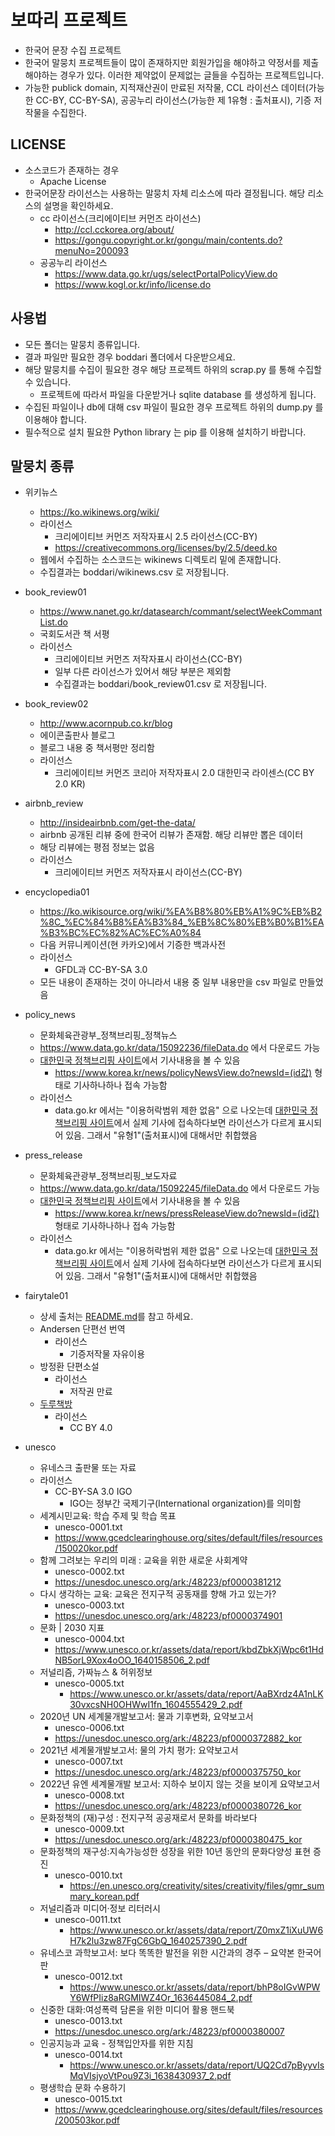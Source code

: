 # 보따리 프로젝트
* 한국어 문장 수집 프로젝트
* 한국어 말뭉치 프로젝트들이 많이 존재하지만 회원가입을 해야하고 약정서를 제출해야하는 경우가 있다.
 이러한 제약없이 문제없는 글들을 수집하는 프로젝트입니다. 
* 가능한 publick domain, 지적재산권이 만료된 저작물, CCL 라이선스 데이터(가능한 CC-BY, CC-BY-SA),  공공누리 라이선스(가능한 제 1유형 : 출처표시), 기증 저작물을 수집한다.


## LICENSE
* 소스코드가 존재하는 경우 
  * Apache License
* 한국어문장 라이선스는 사용하는 말뭉치 자체 리소스에 따라 결정됩니다. 해당 리소스의 설명을 확인하세요.
  * cc 라이선스(크리에이티브 커먼즈 라이선스)
    * http://ccl.cckorea.org/about/
    * https://gongu.copyright.or.kr/gongu/main/contents.do?menuNo=200093
  * 공공누리 라이선스
    * https://www.data.go.kr/ugs/selectPortalPolicyView.do
    * https://www.kogl.or.kr/info/license.do

## 사용법
* 모든 폴더는 말뭉치 종류입니다. 
* 결과 파일만 필요한 경우 boddari 폴더에서 다운받으세요.
* 해당 말뭉치를 수집이 필요한 경우 해당 프로젝트 하위의 scrap.py 를 통해 수집할 수 있습니다.
  * 프로젝트에 따라서 파일을 다운받거나 sqlite database 를 생성하게 됩니다.
* 수집된 파일이나 db에 대해 csv 파일이 필요한 경우 프로젝트 하위의 dump.py 를 이용해야 합니다.
* 필수적으로 설치 필요한 Python library 는 pip 를 이용해 설치하기 바랍니다. 

## 말뭉치 종류
* 위키뉴스
  * https://ko.wikinews.org/wiki/
  * 라이선스
    * 크리에이티브 커먼즈 저작자표시 2.5 라이선스(CC-BY)
    * https://creativecommons.org/licenses/by/2.5/deed.ko
  * 웹에서 수집하는 소스코드는 wikinews 디렉토리 밑에 존재합니다.
  * 수집결과는 boddari/wikinews.csv 로 저장됩니다.

* book_review01
  * https://www.nanet.go.kr/datasearch/commant/selectWeekCommantList.do
  * 국회도서관 책 서평
  * 라이선스
    * 크리에이티브 커먼즈 저작자표시 라이선스(CC-BY)
    * 일부 다른 라이선스가 있어서 해당 부분은 제외함
    * 수집결과는 boddari/book_review01.csv 로 저장됩니다.
* book_review02
  * http://www.acornpub.co.kr/blog
  * 에이콘출판사 블로그
  * 블로그 내용 중 책서평만 정리함
  * 라이선스
    *  크리에이티브 커먼즈 코리아 저작자표시 2.0 대한민국 라이센스(CC BY 2.0 KR)

* airbnb_review
  * http://insideairbnb.com/get-the-data/
  * airbnb 공개된 리뷰 중에 한국어 리뷰가 존재함. 해당 리뷰만 뽑은 데이터
  * 해당 리뷰에는 평점 정보는 없음
  * 라이선스
    * 크리에이티브 커먼즈 저작자표시 라이선스(CC-BY)

* encyclopedia01
  * https://ko.wikisource.org/wiki/%EA%B8%80%EB%A1%9C%EB%B2%8C_%EC%84%B8%EA%B3%84_%EB%8C%80%EB%B0%B1%EA%B3%BC%EC%82%AC%EC%A0%84
  * 다음 커뮤니케이션(현 카카오)에서 기증한 백과사전
  * 라이선스
    * GFDL과 CC-BY-SA 3.0
  * 모든 내용이 존재하는 것이 아니라서 내용 중 일부 내용만을 csv 파일로 만들었음

* policy_news
  * 문화체육관광부_정책브리핑_정책뉴스
  * https://www.data.go.kr/data/15092236/fileData.do 에서 다운로드 가능
  * [대한민국 정책브리핑 사이트](korea.kr)에서 기사내용을 볼 수 있음
    * https://www.korea.kr/news/policyNewsView.do?newsId=(id값) 형태로 기사하나하나 접속 가능함
  * 라이선스
    * data.go.kr 에서는 "이용허락범위 제한 없음" 으로 나오는데 [대한민국 정책브리핑 사이트](korea.kr)에서 실제 기사에 접속하다보면 라이선스가 다르게 표시되어 있음. 그래서 "유형1"(출처표시)에 대해서만 취합했음

* press_release
  * 문화체육관광부_정책브리핑_보도자료
  * https://www.data.go.kr/data/15092245/fileData.do 에서 다운로드 가능
  * [대한민국 정책브리핑 사이트](korea.kr)에서 기사내용을 볼 수 있음
    * https://www.korea.kr/news/pressReleaseView.do?newsId=(id값) 형태로 기사하나하나 접속 가능함
  * 라이선스
    * data.go.kr 에서는 "이용허락범위 제한 없음" 으로 나오는데 [대한민국 정책브리핑 사이트](korea.kr)에서 실제 기사에 접속하다보면 라이선스가 다르게 표시되어 있음. 그래서 "유형1"(출처표시)에 대해서만 취합했음

* fairytale01
  * 상세 출처는 [README.md](/fairytale01/README.md)를 참고 하세요.
  * Andersen 단편선 번역
    * 라이선스
      * 기증저작물 자유이용
  * 방정환 단편소설
    * 라이선스
      * 저작권 만료
  * [두루책방](http://xn--hu1b40go5ck8x.com/)
    * 라이선스
      * CC BY 4.0

* unesco
  * 유네스크 출판물 또는 자료
  * 라이선스
    * CC-BY-SA 3.0 IGO
      * IGO는 정부간 국제기구(International organization)를 의미함
  * 세계시민교육: 학습 주제 및 학습 목표
    * unesco-0001.txt
    * https://www.gcedclearinghouse.org/sites/default/files/resources/150020kor.pdf
  * 함께 그려보는 우리의 미래 : 교육을 위한 새로운 사회계약
    * unesco-0002.txt
    * https://unesdoc.unesco.org/ark:/48223/pf0000381212
  * 다시 생각하는 교육: 교육은 전지구적 공동재를 향해 가고 있는가?
    * unesco-0003.txt
    * https://unesdoc.unesco.org/ark:/48223/pf0000374901
  * 문화 | 2030 지표
    * unesco-0004.txt
    * https://www.unesco.or.kr/assets/data/report/kbdZbkXjWpc6t1HdNB5orL9Xox4oOO_1640158506_2.pdf
  * 저널리즘, 가짜뉴스 & 허위정보 
    * unesco-0005.txt
	  * https://www.unesco.or.kr/assets/data/report/AaBXrdz4A1nLK30vxcsNH0OHWwI1fn_1604555429_2.pdf
  * 2020년 UN 세계물개발보고서: 물과 기후변화, 요약보고서
    * unesco-0006.txt
    * https://unesdoc.unesco.org/ark:/48223/pf0000372882_kor
  * 2021년 세계물개발보고서: 물의 가치 평가: 요약보고서
    * unesco-0007.txt
    * https://unesdoc.unesco.org/ark:/48223/pf0000375750_kor
  * 2022년 유엔 세계물개발 보고서: 지하수 보이지 않는 것을 보이게 요약보고서
    * unesco-0008.txt
    * https://unesdoc.unesco.org/ark:/48223/pf0000380726_kor
  * 문화정책의 (재)구성 : 전지구적 공공재로서 문화를 바라보다
    * unesco-0009.txt
    * https://unesdoc.unesco.org/ark:/48223/pf0000380475_kor
  * 문화정책의 재구성:지속가능성한 성장을 위한 10년 동안의 문화다양성 표현 증진
    * unesco-0010.txt
	  * https://en.unesco.org/creativity/sites/creativity/files/gmr_summary_korean.pdf
  * 저널리즘과 미디어·정보 리터러시
    * unesco-0011.txt
	  * https://www.unesco.or.kr/assets/data/report/Z0mxZ1iXuUW6H7k2lu3zw87FgC6GbQ_1640257390_2.pdf
  * 유네스코 과학보고서: 보다 똑똑한 발전을 위한 시간과의 경주 – 요약본 한국어판
    * unesco-0012.txt
	  * https://www.unesco.or.kr/assets/data/report/bhP8oIGvWPWY6WfPIiz8aRGMIWZ4Or_1636445084_2.pdf
  * 신중한 대화:여성폭력 담론을 위한 미디어 활용 핸드북
    * unesco-0013.txt
    * https://unesdoc.unesco.org/ark:/48223/pf0000380007
  * 인공지능과 교육 - 정책입안자를 위한 지침
    * unesco-0014.txt
	  * https://www.unesco.or.kr/assets/data/report/UQ2Cd7pByyvIsMqVIsjyoVtPou9Z3i_1638430937_2.pdf
  * 평생학습 문화 수용하기
    * unesco-0015.txt
    * https://www.gcedclearinghouse.org/sites/default/files/resources/200503kor.pdf